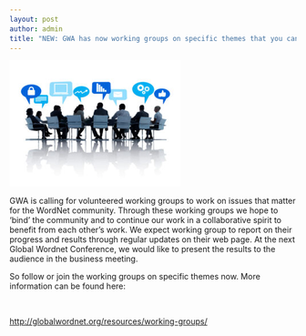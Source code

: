 ```yaml
---
layout: post
author: admin
title: "NEW: GWA has now working groups on specific themes that you can follow or join"
---
```


[![](/img/teams_graphic-300x221.jpg)](/img/teams_graphic.jpg)

GWA is calling for volunteered working groups to work on issues that
matter for the WordNet community. Through these working groups we hope
to ‘bind’ the community and to continue our work in a collaborative
spirit to benefit from each other’s work. We expect working group to
report on their progress and results through regular updates on their
web page. At the next Global Wordnet Conference, we would like to
present the results to the audience in the business meeting.

So follow or join the working groups on specific themes now. More
information can be found here:

 

<http://globalwordnet.org/resources/working-groups/>

 

